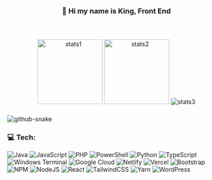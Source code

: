 <h3 align="center">👋 Hi my name is King</b>, Front End</h3>
<div align="center">
    <a align="center" href="https://developer-king.netlify.app" style="padding: 0.5rem; border-radius: 0.25rem; margin: 0 auto; border: 1px solid #fff; color: #fff; text-decoration: none;">My Website ↗</a>
</div>

###

<div align="center">
    <picture height="150">
        <source media="(prefers-color-scheme: dark)" srcset="https://github-readme-stats.vercel.app/api?username=developerking-s&hide_title=false&hide_rank=false&show_icons=true&include_all_commits=true&count_private=true&disable_animations=false&theme=dark&locale=en&hide_border=true&bg_color=00000000" />
        <source media="(prefers-color-scheme: light)" srcset="https://github-readme-stats.vercel.app/api?username=developerking-s&hide_title=false&hide_rank=false&show_icons=true&include_all_commits=true&count_private=true&disable_animations=false&locale=en&hide_border=true&bg_color=00000000" />
        <img alt="stats1" height="150" src="https://github-readme-stats.vercel.app/api?username=developerking-s&hide_title=false&hide_rank=false&show_icons=true&include_all_commits=true&count_private=true&disable_animations=false&theme=dark&locale=en&hide_border=true&bg_color=00000000" />
    </picture>
    <picture height="150">
        <source media="(prefers-color-scheme: dark)" srcset="https://github-readme-stats.vercel.app/api/top-langs?username=developerking-s&locale=en&hide_title=false&layout=compact&card_width=320&langs_count=5&theme=dark&hide_border=true&bg_color=00000000" />
        <source media="(prefers-color-scheme: light)" srcset="https://github-readme-stats.vercel.app/api/top-langs?username=developerking-s&locale=en&hide_title=false&layout=compact&card_width=320&langs_count=5&hide_border=true&bg_color=00000000" />
        <img alt="stats2" height="150" src="https://github-readme-stats.vercel.app/api/top-langs?username=developerking-s&locale=en&hide_title=false&layout=compact&card_width=320&langs_count=5&theme=dark&hide_border=true&bg_color=00000000" />
    </picture>
    <picture>
        <source media="(prefers-color-scheme: dark)" srcset="https://github-profile-trophy.vercel.app?username=developerking-s&theme=onestar&column=-1&row=1&margin-w=8&margin-h=8&no-bg=true&no-frame=true&order=4" />
        <source media="(prefers-color-scheme: light)" srcset="https://github-profile-trophy.vercel.app?username=developerking-s&column=-1&row=1&margin-w=8&margin-h=8&no-bg=true&no-frame=true&order=4" />
        <img alt="stats3" src="https://github-profile-trophy.vercel.app?username=developerking-s&theme=onestar&column=-1&row=1&margin-w=8&margin-h=8&no-bg=true&no-frame=true&order=4" />
    </picture>
</div>

###

<picture>
  <source media="(prefers-color-scheme: dark)" srcset="https://raw.githubusercontent.com/developerking-s/developerking-s/output/github-snake-dark.svg" />
  <source media="(prefers-color-scheme: light)" srcset="https://raw.githubusercontent.com/developerking-s/developerking-s/output/github-snake.svg" />
  <img alt="github-snake" src="https://raw.githubusercontent.com/developerking-s/developerking-s/output/github-snake.svg" />
</picture>

###

### 💻 Tech:
![Java](https://img.shields.io/badge/java-%23ED8B00.svg?style=flat&logo=openjdk&logoColor=white) ![JavaScript](https://img.shields.io/badge/javascript-%23323330.svg?style=flat&logo=javascript&logoColor=%23F7DF1E) ![PHP](https://img.shields.io/badge/php-%23777BB4.svg?style=flat&logo=php&logoColor=white) ![PowerShell](https://img.shields.io/badge/PowerShell-%235391FE.svg?style=flat&logo=powershell&logoColor=white) ![Python](https://img.shields.io/badge/python-3670A0?style=flat&logo=python&logoColor=ffdd54) ![TypeScript](https://img.shields.io/badge/typescript-%23007ACC.svg?style=flat&logo=typescript&logoColor=white) ![Windows Terminal](https://img.shields.io/badge/Windows%20Terminal-%234D4D4D.svg?style=flat&logo=windows-terminal&logoColor=white) ![Google Cloud](https://img.shields.io/badge/GoogleCloud-%234285F4.svg?style=flat&logo=google-cloud&logoColor=white) ![Netlify](https://img.shields.io/badge/netlify-%23000000.svg?style=flat&logo=netlify&logoColor=#00C7B7) ![Vercel](https://img.shields.io/badge/vercel-%23000000.svg?style=flat&logo=vercel&logoColor=white) ![Bootstrap](https://img.shields.io/badge/bootstrap-%238511FA.svg?style=flat&logo=bootstrap&logoColor=white) ![NPM](https://img.shields.io/badge/NPM-%23CB3837.svg?style=flat&logo=npm&logoColor=white) ![NodeJS](https://img.shields.io/badge/node.js-6DA55F?style=flat&logo=node.js&logoColor=white) ![React](https://img.shields.io/badge/react-%2320232a.svg?style=flat&logo=react&logoColor=%2361DAFB) ![TailwindCSS](https://img.shields.io/badge/tailwindcss-%2338B2AC.svg?style=flat&logo=tailwind-css&logoColor=white) ![Yarn](https://img.shields.io/badge/yarn-%232C8EBB.svg?style=flat&logo=yarn&logoColor=white) ![WordPress](https://img.shields.io/badge/WordPress-%23117AC9.svg?style=flat&logo=WordPress&logoColor=white)

